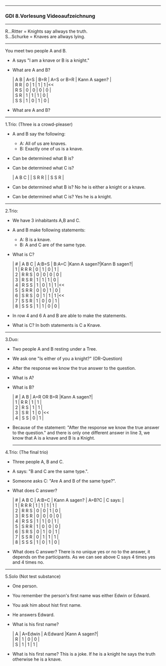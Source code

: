 --------------------------------------------------------------------------------
### GDI 8.Vorlesung Videoaufzeichnung ##########################################
--------------------------------------------------------------------------------

R...Ritter  = Knights say allways the truth.  
S...Schurke = Knaves are allways lying.  




--------------------------------------------------------------------------------
You meet two people A and B.  
- A says "I am a knave or B is a knight."  
- What are A and B?  

    | A B | A=S | B=R | A=S or B=R | Kann A sagen? |  
    | R R |  0  |  1  |     1      |       1       |<<  
    | R S |  0  |  0  |     0      |       0       |  
    | S R |  1  |  1  |     1      |       0       |  
    | S S |  1  |  0  |     1      |       0       |  

- What are A and B?  




--------------------------------------------------------------------------------
1.Trio: (Three is a crowd-pleaser)  
- A and B say the following:  
  - A: All of us are knaves.  
  - B: Exactly one of us is a knave.  
- Can be determined what B is?  
- Can be determined what C is?  

    | A B C |
    | S R R |
    | S S R |

- Can be determined what B is? No he is either a knight or a knave.
- Can be determined what C is? Yes he is a knight.




--------------------------------------------------------------------------------
2.Trio:  
- We have 3 inhabitants A,B and C.  
- A and B make following statements:  
  - A: B is a knave.  
  - B: A and C are of the same type.  
- What is C?  


    | # | A B C | A:B=S | B:A=C |Kann A sagen?|Kann B sagen?|  
    | 1 | R R R |   0   |   1   |      0      |      1      |  
    | 2 | R R S |   0   |   0   |      0      |      0      |  
    | 3 | R S R |   1   |   1   |      1      |      0      |  
    | 4 | R S S |   1   |   0   |      1      |      1      |<<  
    | 5 | S R R |   0   |   0   |      1      |      0      |  
    | 6 | S R S |   0   |   1   |      1      |      1      |<<  
    | 7 | S S R |   1   |   0   |      0      |      1      |  
    | 8 | S S S |   1   |   1   |      0      |      0      |  

- In row 4 and 6 A and B are able to make the statements.  
- What is C? In both statements is C a Knave.  




--------------------------------------------------------------------------------
3.Duo:
- Two people A and B resting under a Tree.
- We ask one "Is either of you a knight?" (OR-Question)
- After the response we know the true answer to the question.
- What is A?
- What is B?


    | # | A B | A=R OR B=R |Kann A sagen?|  
    | 1 | R R |      1     |      1      |  
    | 2 | R S |      1     |      1      |  
    | 3 | S R |      1     |      0      |<<  
    | 4 | S S |      0     |      1      |  

- Because of the statement: "After the response we know the true answer to the
  question." and there is only one different answer in line 3, we know that
  A is a knave and B is a Knight.




  --------------------------------------------------------------------------------
4.Trio: (The final trio)
- Three people A, B and C.
- A says: "B and C are the same type.".
- Someone asks C: "Are A and B of the same type?".
- What does C answer?


    | # | A B C | A:B=C | Kann A sagen? | A=B?C | C says: |  
    | 1 | R R R |   1   |       1       |   1   |    1    |  
    | 2 | R R S |   0   |       0       |   1   |    0    |  
    | 3 | R S R |   0   |       0       |   0   |    0    |  
    | 4 | R S S |   1   |       1       |   0   |    1    |  
    | 5 | S R R |   1   |       0       |   0   |    0    |  
    | 6 | S R S |   0   |       1       |   0   |    1    |  
    | 7 | S S R |   0   |       1       |   1   |    1    |  
    | 8 | S S S |   1   |       0       |   1   |    0    |  

- What does C answer? There is no unique yes or no to the answer, it depends on
  the participants. As we can see above C says 4 times yes and 4 times no.




--------------------------------------------------------------------------------
5.Solo (Not test substance)
- One person.
- You remember the person's first name was either Edwin or Edward.
- You ask him about hist first name.
- He answers Edward.
- What is his first name?


    | A | A=Edwin  | A:Edward |Kann A sagen?|  
    | R |    1     |    0     |      0      |  
    | S |    1     |    1     |      1      |  

- What is his first name? This is a joke.
  If he is a knight he says the truth otherwise he is a knave.
